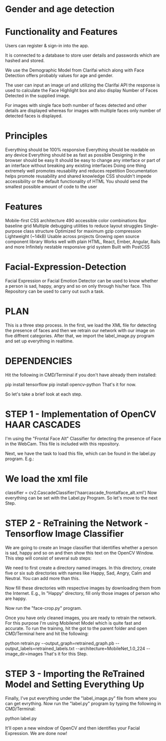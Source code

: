 # Gender and age detection

# Functionality and Features

Users can register & sign-in into the app.

It is connected to a database to store user details and passwords which are hashed and stored.

We use the Demographic Model from Clarifai which along with Face Detection offers probably values for age and gender.

The user can input an image url and utilizing the Clarifai API the response is used to calculate the Face Highlight box and also display Number of Faces Detected in the supplied image.

For images with single face both number of faces detected and other details are displayed whereas for images with multiple faces only number of detected faces is displayed.

# Principles
Everything should be 100% responsive
Everything should be readable on any device
Everything should be as fast as possible
Designing in the browser should be easy
It should be easy to change any interface or part of an interface without breaking any existing interfaces
Doing one thing extremely well promotes reusability and reduces repetition
Documentation helps promote reusability and shared knowledge
CSS shouldn't impede accessibility or the default functionality of HTML
You should send the smallest possible amount of code to the user

# Features
Mobile-first CSS architecture
490 accessible color combinations
8px baseline grid
Multiple debugging utilities to reduce layout struggles
Single-purpose class structure
Optimized for maximum gzip compression
Lightweight (~14kB)
Usable across projects
Growing open source component library
Works well with plain HTML, React, Ember, Angular, Rails and more
Infinitely nestable responsive grid system
Built with PostCSS

# Facial-Expression-Detection
Facial Expression or Facial Emotion Detector can be used to know whether a person is sad, happy, angry and so on only through his/her face. This Repository can be used to carry out such a task.

# PLAN

This is a three step process. In the first, we load the XML file for detecting the presence of faces and then we retrain our network with our image on five diffrent categories. After that, we import the label_image.py program and set up everything in realtime.

# DEPENDENCIES

Hit the following in CMD/Terminal if you don't have already them installed:

pip install tensorflow
pip install opencv-python
That's it for now.

So let's take a brief look at each step.

# STEP 1 - Implementation of OpenCV HAAR CASCADES

I'm using the "Frontal Face Alt" Classifier for detecting the presence of Face in the WebCam. This file is included with this repository.

Next, we have the task to load this file, which can be found in the label.py program. E.g.:

# We load the xml file
classifier = cv2.CascadeClassifier('haarcascade_frontalface_alt.xml')
Now everything can be set with the Label.py Program. So let's move to the next Step.

# STEP 2 - ReTraining the Network - Tensorflow Image Classifier

We are going to create an Image classifier that identifies whether a person is sad, happy and so on and then show this text on the OpenCV Window. This step will consist of several sub steps:

We need to first create a directory named images. In this directory, create five or six sub directories with names like Happy, Sad, Angry, Calm and Neutral. You can add more than this.

Now fill these directories with respective images by downloading them from the Internet. E.g., In "Happy" directory, fill only those images of person who are happy.

Now run the "face-crop.py" program.

Once you have only cleaned images, you are ready to retrain the network. For this purpose I'm using Mobilenet Model which is quite fast and accurate. To run the training, hit the got to the parent folder and open CMD/Terminal here and hit the following:


python retrain.py --output_graph=retrained_graph.pb --output_labels=retrained_labels.txt --architecture=MobileNet_1.0_224 --image_dir=images
That's it for this Step.


# STEP 3 - Importing the ReTrained Model and Setting Everything Up

Finally, I've put everything under the "label_image.py" file from where you can get evrything. Now run the "label.py" program by typing the following in CMD/Terminal:

 python label.py

It'll open a new window of OpenCV and then identifies your Facial Expression. We are done now!
